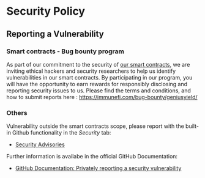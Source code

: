 # Security Policy

## Reporting a Vulnerability

### Smart contracts - Bug bounty program

As part of our commitment to the security of [our smart contracts](https://github.com/geniusyield/dex-contracts-api/tree/main/geniusyield-onchain), we are inviting ethical hackers and security researchers to help us identify vulnerabilities in our smart contracts. 
By participating in our program, you will have the opportunity to earn rewards for responsibly disclosing and reporting security issues to us.
Please find the terms and conditions, and how to submit reports here : https://immunefi.com/bug-bounty/geniusyield/

### Others 

Vulnerability outside the smart contracts scope, please report with the built-in Github functionality in the *Security* tab:
 - [Security Advisories](https://github.com/geniusyield/market-maker/security/advisories)

Further information is availabe in the official GitHub Documentation:
 - [GitHub Documentation: Privately reporting a security vulnerability](https://docs.github.com/en/code-security/security-advisories/guidance-on-reporting-and-writing/privately-reporting-a-security-vulnerability)
